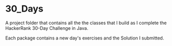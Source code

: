 # 30_Days

A project folder that contains all the the classes that I build as I complete the HackerRank 30-Day Challenge in Java. 

Each package contains a new day's exercises and the Solution I submitted.

